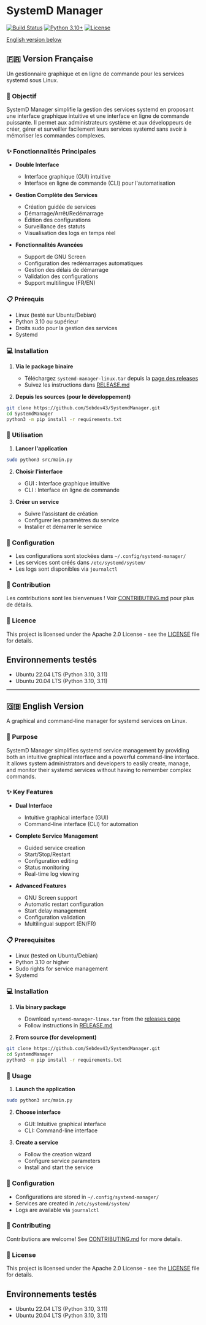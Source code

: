 # SystemD Manager

[![Build Status](https://github.com/Sebdev43/SystemdManager/actions/workflows/release.yml/badge.svg)](https://github.com/Sebdev43/SystemdManager/actions)
[![Python 3.10+](https://img.shields.io/badge/python-3.10+-blue.svg)](https://www.python.org/downloads/)
[![License](https://img.shields.io/badge/license-Apache%202.0-blue.svg)](LICENSE)

[English version below](#english-version)

## 🇫🇷 Version Française

Un gestionnaire graphique et en ligne de commande pour les services systemd sous Linux.

### 🎯 Objectif

SystemD Manager simplifie la gestion des services systemd en proposant une interface graphique intuitive et une interface en ligne de commande puissante. Il permet aux administrateurs système et aux développeurs de créer, gérer et surveiller facilement leurs services systemd sans avoir à mémoriser les commandes complexes.

### ✨ Fonctionnalités Principales

- **Double Interface**
  - Interface graphique (GUI) intuitive
  - Interface en ligne de commande (CLI) pour l'automatisation
  
- **Gestion Complète des Services**
  - Création guidée de services
  - Démarrage/Arrêt/Redémarrage
  - Édition des configurations
  - Surveillance des statuts
  - Visualisation des logs en temps réel

- **Fonctionnalités Avancées**
  - Support de GNU Screen
  - Configuration des redémarrages automatiques
  - Gestion des délais de démarrage
  - Validation des configurations
  - Support multilingue (FR/EN)

### 📋 Prérequis

- Linux (testé sur Ubuntu/Debian)
- Python 3.10 ou supérieur
- Droits sudo pour la gestion des services
- Systemd

### 💻 Installation

1. **Via le package binaire**
   - Téléchargez `systemd-manager-linux.tar` depuis la [page des releases](https://github.com/Sebdev43/SystemdManager/releases)
   - Suivez les instructions dans [RELEASE.md](RELEASE.md)

2. **Depuis les sources (pour le développement)**

```bash
git clone https://github.com/Sebdev43/SystemdManager.git
cd SystemdManager
python3 -m pip install -r requirements.txt
```

### 🚀 Utilisation

1. **Lancer l'application**

```bash
sudo python3 src/main.py
```

2. **Choisir l'interface**
   - GUI : Interface graphique intuitive
   - CLI : Interface en ligne de commande

3. **Créer un service**
   - Suivre l'assistant de création
   - Configurer les paramètres du service
   - Installer et démarrer le service

### 🔧 Configuration

- Les configurations sont stockées dans `~/.config/systemd-manager/`
- Les services sont créés dans `/etc/systemd/system/`
- Les logs sont disponibles via `journalctl`

### 🤝 Contribution

Les contributions sont les bienvenues ! Voir [CONTRIBUTING.md](CONTRIBUTING.md) pour plus de détails.

### 📝 Licence

This project is licensed under the Apache 2.0 License - see the [LICENSE](LICENSE) file for details.

## Environnements testés

- Ubuntu 22.04 LTS (Python 3.10, 3.11)
- Ubuntu 20.04 LTS (Python 3.10, 3.11)

---

## 🇬🇧 English Version

A graphical and command-line manager for systemd services on Linux.

### 🎯 Purpose

SystemD Manager simplifies systemd service management by providing both an intuitive graphical interface and a powerful command-line interface. It allows system administrators and developers to easily create, manage, and monitor their systemd services without having to remember complex commands.

### ✨ Key Features

- **Dual Interface**
  - Intuitive graphical interface (GUI)
  - Command-line interface (CLI) for automation
  
- **Complete Service Management**
  - Guided service creation
  - Start/Stop/Restart
  - Configuration editing
  - Status monitoring
  - Real-time log viewing

- **Advanced Features**
  - GNU Screen support
  - Automatic restart configuration
  - Start delay management
  - Configuration validation
  - Multilingual support (EN/FR)

### 📋 Prerequisites

- Linux (tested on Ubuntu/Debian)
- Python 3.10 or higher
- Sudo rights for service management
- Systemd

### 💻 Installation

1. **Via binary package**
   - Download `systemd-manager-linux.tar` from the [releases page](https://github.com/Sebdev43/SystemdManager/releases)
   - Follow instructions in [RELEASE.md](RELEASE.md)

2. **From source (for development)**

```bash
git clone https://github.com/Sebdev43/SystemdManager.git
cd SystemdManager
python3 -m pip install -r requirements.txt
```

### 🚀 Usage

1. **Launch the application**

```bash
sudo python3 src/main.py
```

2. **Choose interface**
   - GUI: Intuitive graphical interface
   - CLI: Command-line interface

3. **Create a service**
   - Follow the creation wizard
   - Configure service parameters
   - Install and start the service

### 🔧 Configuration

- Configurations are stored in `~/.config/systemd-manager/`
- Services are created in `/etc/systemd/system/`
- Logs are available via `journalctl`

### 🤝 Contributing

Contributions are welcome! See [CONTRIBUTING.md](CONTRIBUTING.md) for more details.

### 📝 License

This project is licensed under the Apache 2.0 License - see the [LICENSE](LICENSE) file for details.

## Environnements testés

- Ubuntu 22.04 LTS (Python 3.10, 3.11)
- Ubuntu 20.04 LTS (Python 3.10, 3.11)
